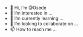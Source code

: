 - 👋 Hi, I’m @Osede
- 👀 I’m interested in ...
- 🌱 I’m currently learning ...
- 💞️ I’m looking to collaborate on ...
- 📫 How to reach me ...

<!---
Osede/Osede is a ✨ special ✨ repository because its `README.md` (this file) appears on your GitHub profile.
You can click the Preview link to take a look at your changes.
--->
